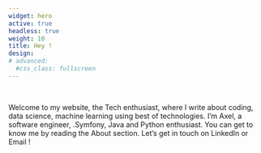 ```yaml
---
widget: hero
active: true
headless: true
weight: 10
title: Hey !
design:
# advanced:
  #css_class: fullscreen
---
```


<br>

Welcome to my website, the Tech enthusiast, where I write about coding, data science, machine learning using best of technologies. I’m Axel, a software engineer, .Symfony, Java and Python enthusiast. You can get to know me by reading the About section. Let’s get in touch on LinkedIn or Email !

<br>
